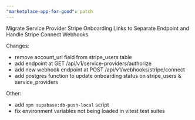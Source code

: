 ```yaml
---
"marketplace-app-for-good": patch
---
```


Migrate Service Provider Stripe Onboarding Links to Separate Endpoint and Handle Stripe Connect Webhooks

Changes:

- remove account_url field from stripe_users table
- add endpoint at GET /api/v1/service-providers/authorize
- add new webhook endpoint at POST /api/v1/webhooks/stripe/connect
- add postgres function to update onboarding status on stripe_users & service_providers

Other:

- add `npm supabase:db-push-local` script
- fix environment variables not being loaded in vitest test suites

